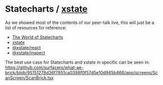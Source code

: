 # Statecharts / [xstate](https://xstate.js.org/)

As we showed most of the contents of our peer-talk live, this will just be a list of resources for reference:
- [The World of Statecharts](https://statecharts.dev/)
- [xstate](xstate.js.org)
- [@xstate/react](https://xstate.js.org/docs/packages/xstate-react)
- [@xstate/inspect](https://xstate.js.org/docs/packages/xstate-inspect)

The best use case for Statecharts and xstate in specific can be seen in: https://github.com/surfacers/what-ae-brick/blob/95151278d36f7851ca0398f0f57d5e10d945b466/app/screens/ScanScreen/ScanBrick.tsx
